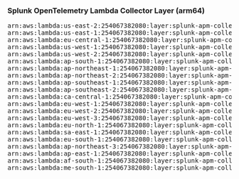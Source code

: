 <h3>Splunk OpenTelemetry Lambda Collector Layer (arm64)</h3>

<pre>
arn:aws:lambda:us-east-2:254067382080:layer:splunk-apm-collector-arm:16
arn:aws:lambda:us-east-1:254067382080:layer:splunk-apm-collector-arm:16
arn:aws:lambda:eu-central-1:254067382080:layer:splunk-apm-collector-arm:16
arn:aws:lambda:us-west-1:254067382080:layer:splunk-apm-collector-arm:16
arn:aws:lambda:us-west-2:254067382080:layer:splunk-apm-collector-arm:16
arn:aws:lambda:ap-south-1:254067382080:layer:splunk-apm-collector-arm:16
arn:aws:lambda:ap-northeast-1:254067382080:layer:splunk-apm-collector-arm:16
arn:aws:lambda:ap-northeast-2:254067382080:layer:splunk-apm-collector-arm:16
arn:aws:lambda:ap-southeast-1:254067382080:layer:splunk-apm-collector-arm:16
arn:aws:lambda:ap-southeast-2:254067382080:layer:splunk-apm-collector-arm:16
arn:aws:lambda:ca-central-1:254067382080:layer:splunk-apm-collector-arm:16
arn:aws:lambda:eu-west-1:254067382080:layer:splunk-apm-collector-arm:16
arn:aws:lambda:eu-west-2:254067382080:layer:splunk-apm-collector-arm:16
arn:aws:lambda:eu-west-3:254067382080:layer:splunk-apm-collector-arm:16
arn:aws:lambda:eu-north-1:254067382080:layer:splunk-apm-collector-arm:16
arn:aws:lambda:sa-east-1:254067382080:layer:splunk-apm-collector-arm:16
arn:aws:lambda:eu-south-1:254067382080:layer:splunk-apm-collector-arm:16
arn:aws:lambda:ap-northeast-3:254067382080:layer:splunk-apm-collector-arm:16
arn:aws:lambda:ap-east-1:254067382080:layer:splunk-apm-collector-arm:16
arn:aws:lambda:af-south-1:254067382080:layer:splunk-apm-collector-arm:16
arn:aws:lambda:me-south-1:254067382080:layer:splunk-apm-collector-arm:16
</pre>
